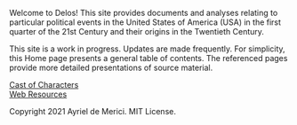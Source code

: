 Welcome to Delos! This site provides documents and analyses relating to particular political events in the United States of America (USA) in the first quarter of the 21st Century and their origins in the Twentieth Century.

This site is a work in progress. Updates are made frequently. For simplicity, this Home page presents a general table of contents. The referenced pages provide more detailed presentations of source material.

[Cast of Characters](Cast-of-Characters.md)  
[Web Resources](Web-Resources.md)

Copyright 2021 Ayriel de Merici. MIT License.
